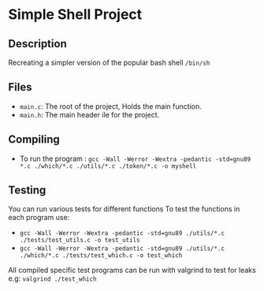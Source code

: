 # Simple Shell Project

## Description

Recreating a simpler version of the popular bash shell `/bin/sh`

## Files

- `main.c`: The root of the project, Holds the main function.
- `main.h`: The main header ile for the project.

## Compiling

- To run the program : `gcc -Wall -Werror -Wextra -pedantic -std=gnu89 *.c ./which/*.c ./utils/*.c ./token/*.c -o myshell`

## Testing

You can run various tests for different functions
To test the functions in each program use:

- `gcc -Wall -Werror -Wextra -pedantic -std=gnu89 ./utils/*.c ./tests/test_utils.c -o test_utils`
- `gcc -Wall -Werror -Wextra -pedantic -std=gnu89 ./utils/*.c ./which/*.c ./tests/test_which.c -o test_which`

All compiled specific test programs can be run with valgrind to test for leaks e.g:
`valgrind ./test_which`
